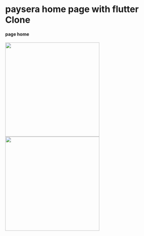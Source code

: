 <h1>paysera home page with flutter Clone </h1>
  
  <h4>page home</h4>
<img src="https://github.com/abenkoula71/paysera-page-home-flutter/blob/main/Screenshot_1633356044.png" width="300" />
<img src="https://github.com/abenkoula71/paysera-page-home-flutter/blob/main/Screenshot_1633356032.png" width="300" />
